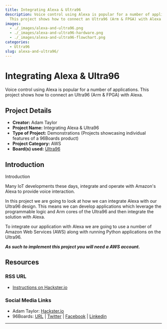 ```yaml
---
title: Integrating Alexa & Ultra96
description: Voice control using Alexa is popular for a number of applications.
  This project shows how to connect an Ultra96 (Arm & FPGA) with Alexa.
images:
  - ./_images/alexa-and-ultra96.png
  - ./_images/alexa-and-ultra96-hardware.png
  - ./_images/alexa-and-ultra96-flowchart.png
categories:
  - Ultra96
slug: alexa-and-ultra96/
---
```


# Integrating Alexa & Ultra96

Voice control using Alexa is popular for a number of applications. This project shows how to connect an Ultra96 (Arm & FPGA) with Alexa.

## Project Details

- **Creator:** Adam Taylor
- **Project Name:** Integrating Alexa & Ultra96
- **Type of Project:** Demonstrations (Projects showcasing individual features of a 96Boards product)
- **Project Category:** AWS
- **Board(s) used:** [Ultra96](https://www.96boards.org/product/ultra96/)

## Introduction

Introduction

Many IoT developments these days, integrate and operate with Amazon's Alexa to provide voice interaction.

In this project we are going to look at how we can integrate Alexa with our Ultra96 design. This means we can develop applications which leverage the programmable logic and Arm cores of the Ultra96 and then integrate the solution with Alexa.

To integrate our application with Alexa we are going to use a number of Amazon Web Services (AWS) along with running Python applications on the Ultra96.

**_As such to implement this project you will need a AWS account._**

## Resources

### RSS URL

- [Instructions on Hackster.io](http://www.hackster.io/adam-taylor/integrating-alexa-ultra96-52051d)

### Social Media Links

- Adam Taylor: [Hackster.io](https://www.hackster.io/adam-taylor)
- 96Boards: [URL](https://www.96boards.org/) &#124; [Twitter](https://twitter.com/96boards) &#124; [Facebook](https://www.facebook.com/96Boards) &#124; [Linkedin](https://www.linkedin.com/company/{{site.linkedin_username}}/)

---
